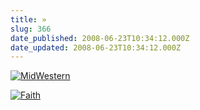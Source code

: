 ```yaml
---
title: »
slug: 366
date_published: 2008-06-23T10:34:12.000Z
date_updated: 2008-06-23T10:34:12.000Z
---
```


[![MidWestern](http://farm4.static.flickr.com/3223/2604744052_caec35bc62.jpg)](http://www.flickr.com/photos/asilentthing/2604744052/)

[![Faith](http://farm4.static.flickr.com/3146/2593199703_1cebf66169.jpg)](http://www.flickr.com/photos/asilentthing/2593199703/)

